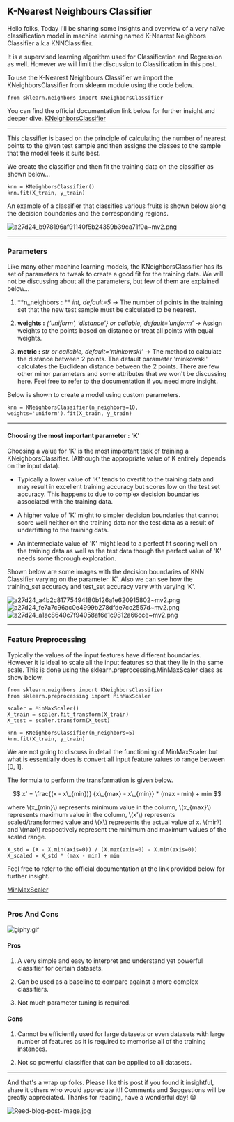 ## K-Nearest Neighbours Classifier

Hello folks, Today I'll be sharing some insights and overview of a very naïve classification model in machine learning named K-Nearest Neighbors Classifier a.k.a KNNClassifier.

It is a supervised learning algorithm used for Classification and Regression as well. However we will limit the discussion to Classification in this post.

To use the K-Nearest Neighbours Classifier we import the KNeighborsClassifier from sklearn module using the code below.
```
from sklearn.neighbors import KNeighborsClassifier 
```
You can find the official documentation link below for further insight and deeper dive.
 [KNeighborsClassifier](https://scikit-learn.org/stable/modules/generated/sklearn.neighbors.KNeighborsClassifier.html)
<hr>

This classifier is based on the principle of calculating the number of nearest points to the given test sample and then assigns the classes to the sample that the model feels it suits best.

We create the classifier and then fit the training data on the classifier as shown below...

```
knn = KNeighborsClassifier()
knn.fit(X_train, y_train)
```

An example of a classifier that classifies various fruits is shown below along the decision boundaries and the corresponding regions.

![a27d24_b978196af91140f5b24359b39ca71f0a~mv2.png](https://cdn.hashnode.com/res/hashnode/image/upload/v1635611296374/8NvQ8-EVDF.png)

<hr>

### Parameters
Like many other machine learning models, the KNeighborsClassifier has its set of parameters to tweak to create a good fit for the training data. We will not be discussing about all the parameters, but few of them are explained below...

1. **n_neighbors : ** *int, default=5* -> The number of points in the training set that the new test sample must be calculated to be nearest.

2. **weights :** *{‘uniform’, ‘distance’} or callable, default=’uniform’* -> Assign weights to the points based on distance or treat all points with equal weights.

3. **metric :** *str or callable, default=’minkowski’* -> The method to calculate the distance between 2 points. The default parameter 'minkowski' calculates the Euclidean distance between the 2 points.
	There are few other minor parameters and some attributes that we won't be discussing here. Feel free to refer to the documentation if you need more insight.

Below is shown to create a model using custom parameters.
```
knn = KNeighborsClassifier(n_neighbors=10, weights='uniform').fit(X_train, y_train)
```
<hr>

#### Choosing the most important parameter : 'K'
Choosing a value for 'K' is the most important task of training a KNeighborsClassifier. (Although the appropriate value of K entirely depends on the input data). 

- Typically a lower value of 'K' tends to overfit to the training data and may result in excellent training accuracy but scores low on the test set accuracy. This happens to due to complex decision boundaries associated with the training data.

- A higher value of 'K' might to simpler decision boundaries that cannot score well neither on the training data nor the test data as a result of underfitting to the training data.

- An intermediate value of 'K' might lead to a perfect fit scoring well on the training data as well as the test data though the perfect value of 'K' needs some thorough exploration. 

Shown below are some images with the decision boundaries of KNN Classifier varying on the parameter 'K'. Also we can see how the training_set accuracy and test_set accuracy vary with varying 'K'.

![a27d24_a4b2c81775494180b126a1e620915802~mv2.png](https://cdn.hashnode.com/res/hashnode/image/upload/v1635266505241/7Jxe8R9gZ.png)
![a27d24_fe7a7c96ac0e4999b278dfde7cc2557d~mv2.png](https://cdn.hashnode.com/res/hashnode/image/upload/v1635266524919/v7najBQbo.png)
![a27d24_a1ac8640c7f94058af6e1c9812a66cce~mv2.png](https://cdn.hashnode.com/res/hashnode/image/upload/v1635266484931/WbhIIIXPf5.png)
<hr>

### Feature Preprocessing
Typically the values of the input features have different boundaries. However it is ideal to scale all the input features so that they lie in the same scale.
This is done using the sklearn.preprocessing.MinMaxScaler class as show below.
```
from sklearn.neighbors import KNeighborsClassifier
from sklearn.preprocessing import MinMaxScaler 

scaler = MinMaxScaler()
X_train = scaler.fit_transform(X_train)
X_test = scaler.transform(X_test)

knn = KNeighborsClassifier(n_neighbors=5)
knn.fit(X_train, y_train)
```

We are not going to discuss in detail the functioning of MinMaxScaler but what is essentially does is convert all input feature values to range between [0, 1].

The formula to perform the transformation is given below.

$$
x' = \frac{(x - x\_{min})} {x\_{max} - x\_{min}} * (max - min) + min
$$

where \\(x\_{min}\\) represents minimum value in the column,  \\(x\_{max}\\) represents maximum value in the column, \\(x'\\) represents scaled/transformed value and \\(x\\) represents the actual value of x.
\\(min\\) and \\(max\\) respectively represent the minimum and maximum values of the scaled range.

```
X_std = (X - X.min(axis=0)) / (X.max(axis=0) - X.min(axis=0))
X_scaled = X_std * (max - min) + min
```

Feel free to refer to the official documentation at the link provided below for further insight.

[MinMaxScaler](https://scikit-learn.org/stable/modules/generated/sklearn.preprocessing.MinMaxScaler.html) 

<hr>

### Pros And Cons
![giphy.gif](https://cdn.hashnode.com/res/hashnode/image/upload/v1635266692848/WQlbxT6Gv.gif)
#### Pros

1. A very simple and easy to interpret and understand yet powerful classifier for certain datasets.

2. Can be used as a baseline to compare against a more complex classifiers.

3. Not much parameter tuning is required.

#### Cons

1. Cannot be efficiently used for large datasets or even datasets with large number of features as it is required to memorise all of the training instances.

2. Not so powerful classifier that can be applied to all datasets.
<hr>

And that's a wrap up folks.
Please like this post if you found it insightful, share it others who would appreciate it!!
Comments and Suggestions will be greatly appreciated.
Thanks for reading, have a wonderful day! 😁

![Reed-blog-post-image.jpg](https://cdn.hashnode.com/res/hashnode/image/upload/v1635266881538/zbGG3WsNP.jpeg)

